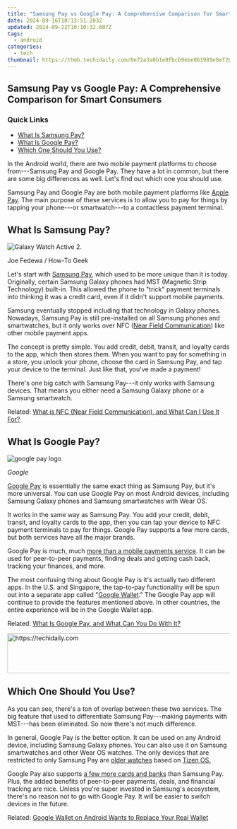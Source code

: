 ```yaml
---
title: "Samsung Pay vs Google Pay: A Comprehensive Comparison for Smart Consumers"
date: 2024-09-16T18:13:51.203Z
updated: 2024-09-22T10:10:32.607Z
tags:
  - android
categories:
  - tech
thumbnail: https://thmb.techidaily.com/0e72a3a0b1e0fbcb9ebe861989e8ef2804120ce5c4aff1602144d59f4707b3ef.jpg
---
```


## Samsung Pay vs Google Pay: A Comprehensive Comparison for Smart Consumers

### Quick Links

* [What Is Samsung Pay?](https://extra-tips.techidaily.com/in-2024-aspers-secrets-soundscapes-that-lull-you-to-sleep/)
* [What Is Google Pay?](https://fake-location.techidaily.com/all-must-knows-to-use-fake-gps-go-location-spoofer-on-oppo-reno-10-pro-5g-drfone-by-drfone-virtual-android/)
* [Which One Should You Use?](https://facebook-clips.techidaily.com/how-to-delete-video-posts-android-and-windows-devices-for-2024/)

 In the Android world, there are two mobile payment platforms to choose from---Samsung Pay and Google Pay. They have a lot in common, but there are some big differences as well. Let's find out which one you should use.

 Samsung Pay and Google Pay are both mobile payment platforms like [Apple Pay](https://vimeo-videos.techidaily.com/efficient-techniques-for-accessing-and-saving-vimeo-videos/). The main purpose of these services is to allow you to pay for things by tapping your phone---or smartwatch---to a contactless payment terminal.

##  What Is Samsung Pay?

![Galaxy Watch Active 2.](https://static1.howtogeekimages.com/wordpress/wp-content/uploads/2020/11/samsung-pay-watch-hero2.png) 

Joe Fedewa / How-To Geek

 Let's start with [Samsung Pay](https://shop-links.co/link/?exclusive=1&publisher_slug=itechdaily19598&url=https%3A%2F%2Fwww.samsung.com%2Fglobal%2Fgalaxy%2Fsamsung-pay%2F), which used to be more unique than it is today. Originally, certain Samsung Galaxy phones had MST (Magnetic Strip Technology) built-in. This allowed the phone to "trick" payment terminals into thinking it was a credit card, even if it didn't support mobile payments.

 Samsung eventually stopped including that technology in Galaxy phones. Nowadays, Samsung Pay is still pre-installed on all Samsung phones and smartwatches, but it only works over NFC ([Near Field Communication](https://extra-information.techidaily.com/the-definitive-guide-to-audio-interfaces-in-podcasting/)) like other mobile payment apps.

 The concept is pretty simple. You add credit, debit, transit, and loyalty cards to the app, which then stores them. When you want to pay for something in a store, you unlock your phone, choose the card in Samsung Pay, and tap your device to the terminal. Just like that, you've made a payment!

 There's one big catch with Samsung Pay---it only works with Samsung devices. That means you either need a Samsung Galaxy phone or a Samsung smartwatch.

Related: [What is NFC (Near Field Communication), and What Can I Use It For?](https://extra-information.techidaily.com/the-definitive-guide-to-audio-interfaces-in-podcasting/) 

##  What Is Google Pay?

![google pay logo](https://static1.howtogeekimages.com/wordpress/wp-content/uploads/2020/11/Google-Pay-hero.png) 

_Google_

[Google Pay](https://pay.google.com/) is essentially the same exact thing as Samsung Pay, but it's more universal. You can use Google Pay on most Android devices, including Samsung Galaxy phones and Samsung smartwatches with Wear OS.

 It works in the same way as Samsung Pay. You add your credit, debit, transit, and loyalty cards to the app, then you can tap your device to NFC payment terminals to pay for things. Google Pay supports a few more cards, but both services have all the major brands.

 Google Pay is much, much [more than a mobile payments service](https://extra-skills.techidaily.com/updated-overcoming-content-constraints-s-virtual-world/). It can be used for peer-to-peer payments, finding deals and getting cash back, tracking your finances, and more.

 The most confusing thing about Google Pay is it's actually two different apps. In the U.S. and Singapore, the tap-to-pay functionality will be spun out into a separate app called "[Google Wallet](https://bypass-frp.techidaily.com/in-2024-the-complete-guide-to-vivo-y100t-frp-bypass-everything-you-need-to-know-by-drfone-android/)." The Google Pay app will continue to provide the features mentioned above. In other countries, the entire experience will be in the Google Wallet app.

Related: [What Is Google Pay, and What Can You Do With It?](https://extra-skills.techidaily.com/updated-overcoming-content-constraints-s-virtual-world/) 

<!-- affiliate ads begin -->
<a href="https://appsumo.8odi.net/c/5597632/2082529/7443" target="_top" id="2082529">
  <img src="//a.impactradius-go.com/display-ad/7443-2082529" border="0" alt="https://techidaily.com" width="728" height="90"/>
</a>
<img height="0" width="0" src="https://appsumo.8odi.net/i/5597632/2082529/7443" style="position:absolute;visibility:hidden;" border="0" />
<!-- affiliate ads end -->

##  Which One Should You Use?

 As you can see, there's a ton of overlap between these two services. The big feature that used to differentiate Samsung Pay---making payments with MST---has been eliminated. So now there's not much difference.

 In general, Google Pay is the better option. It can be used on any Android device, including Samsung Galaxy phones. You can also use it on Samsung smartwatches and other Wear OS watches. The only devices that are restricted to only Samsung Pay are [older watches](https://win-blog.techidaily.com/mastering-the-art-of-uninterrupted-gaming-fix-stutter-and-freeze-in-outriders-pc-version/) based on [Tizen OS.](https://video-ai-editor.techidaily.com/updated-in-2024-beginners-guide-10-best-cartoon-makers-for-web-and-desktop/) 

 Google Pay also supports [a few more cards and banks](https://support.google.com/pay/answer/7351835?hl=en) than Samsung Pay. Plus, the added benefits of peer-to-peer payments, deals, and financial tracking are nice. Unless you're super invested in Samsung's ecosystem, there's no reason not to go with Google Pay. It will be easier to switch devices in the future.

Related: [Google Wallet on Android Wants to Replace Your Real Wallet](https://bypass-frp.techidaily.com/in-2024-the-complete-guide-to-vivo-y100t-frp-bypass-everything-you-need-to-know-by-drfone-android/)

<ins class="adsbygoogle"
     style="display:block"
     data-ad-format="autorelaxed"
     data-ad-client="ca-pub-7571918770474297"
     data-ad-slot="1223367746"></ins>

<ins class="adsbygoogle"
     style="display:block"
     data-ad-client="ca-pub-7571918770474297"
     data-ad-slot="8358498916"
     data-ad-format="auto"
     data-full-width-responsive="true"></ins>



